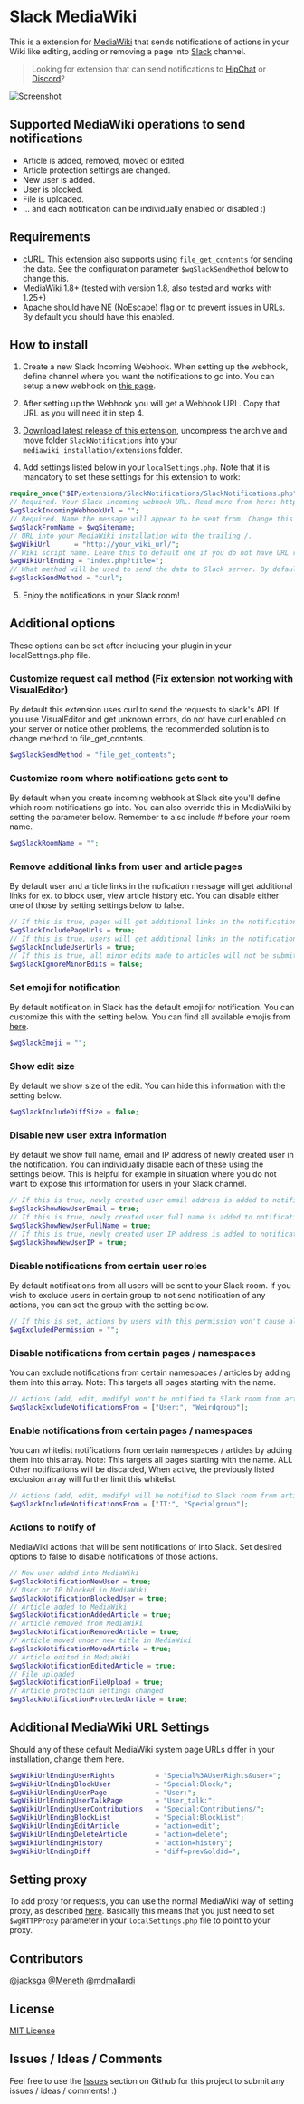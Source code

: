 # Slack MediaWiki

This is a extension for [MediaWiki](https://www.mediawiki.org/wiki/MediaWiki) that sends notifications of actions in your Wiki like editing, adding or removing a page into [Slack](https://slack.com/) channel.

> Looking for extension that can send notifications to [HipChat](https://github.com/kulttuuri/hipchat_mediawiki) or [Discord](https://github.com/kulttuuri/discord_mediawiki)?

![Screenshot](http://i.imgur.com/4SG64a3.jpg)

## Supported MediaWiki operations to send notifications

* Article is added, removed, moved or edited.
* Article protection settings are changed.
* New user is added.
* User is blocked.
* File is uploaded.
* ... and each notification can be individually enabled or disabled :)

## Requirements

* [cURL](http://curl.haxx.se/). This extension also supports using `file_get_contents` for sending the data. See the configuration parameter `$wgSlackSendMethod` below to change this.
* MediaWiki 1.8+ (tested with version 1.8, also tested and works with 1.25+)
* Apache should have NE (NoEscape) flag on to prevent issues in URLs. By default you should have this enabled.

## How to install

1) Create a new Slack Incoming Webhook. When setting up the webhook, define channel where you want the notifications to go into. You can setup a new webhook on [this page](https://slack.com/services/new/incoming-webhook).

2) After setting up the Webhook you will get a Webhook URL. Copy that URL as you will need it in step 4.

3) [Download latest release of this extension](https://github.com/kulttuuri/slack_mediawiki/archive/master.zip), uncompress the archive and move folder `SlackNotifications` into your `mediawiki_installation/extensions` folder.

4) Add settings listed below in your `localSettings.php`. Note that it is mandatory to set these settings for this extension to work:

```php
require_once("$IP/extensions/SlackNotifications/SlackNotifications.php");
// Required. Your Slack incoming webhook URL. Read more from here: https://api.slack.com/incoming-webhooks
$wgSlackIncomingWebhookUrl = "";
// Required. Name the message will appear to be sent from. Change this to whatever you wish it to be.
$wgSlackFromName = $wgSitename;
// URL into your MediaWiki installation with the trailing /.
$wgWikiUrl		= "http://your_wiki_url/";
// Wiki script name. Leave this to default one if you do not have URL rewriting enabled.
$wgWikiUrlEnding = "index.php?title=";
// What method will be used to send the data to Slack server. By default this is "curl" which only works if you have the curl extension enabled. This can be: "curl" or "file_get_contents". There have been cases where VisualEditor extension does not work with the curl method, so in that case the recommended solution is to use the file_get_contents method. Default: "curl".
$wgSlackSendMethod = "curl";
```

5) Enjoy the notifications in your Slack room!
	
## Additional options

These options can be set after including your plugin in your localSettings.php file.

### Customize request call method (Fix extension not working with VisualEditor)

By default this extension uses curl to send the requests to slack's API. If you use VisualEditor and get unknown errors, do not have curl enabled on your server or notice other problems, the recommended solution is to change method to file_get_contents.

```php
$wgSlackSendMethod = "file_get_contents";
```

### Customize room where notifications gets sent to

By default when you create incoming webhook at Slack site you'll define which room notifications go into. You can also override this in MediaWiki by setting the parameter below. Remember to also include # before your room name.

```php
$wgSlackRoomName = "";
```

### Remove additional links from user and article pages

By default user and article links in the nofication message will get additional links for ex. to block user, view article history etc. You can disable either one of those by setting settings below to false.

```php
// If this is true, pages will get additional links in the notification message (edit | delete | history).
$wgSlackIncludePageUrls = true;
// If this is true, users will get additional links in the notification message (block | groups | talk | contribs).
$wgSlackIncludeUserUrls = true;
// If this is true, all minor edits made to articles will not be submitted to Slack.
$wgSlackIgnoreMinorEdits = false;
```

### Set emoji for notification

By default notification in Slack has the default emoji for notification. You can customize this with the setting below. You can find all available emojis from [here](http://www.webpagefx.com/tools/emoji-cheat-sheet/).

```php
$wgSlackEmoji = "";
```

### Show edit size

By default we show size of the edit. You can hide this information with the setting below.

```php
$wgSlackIncludeDiffSize = false;
```

### Disable new user extra information

By default we show full name, email and IP address of newly created user in the notification. You can individually disable each of these using the settings below. This is helpful for example in situation where you do not want to expose this information for users in your Slack channel.

```php
// If this is true, newly created user email address is added to notification.
$wgSlackShowNewUserEmail = true;
// If this is true, newly created user full name is added to notification.
$wgSlackShowNewUserFullName = true;
// If this is true, newly created user IP address is added to notification.
$wgSlackShowNewUserIP = true;
```

### Disable notifications from certain user roles

By default notifications from all users will be sent to your Slack room. If you wish to exclude users in certain group to not send notification of any actions, you can set the group with the setting below.

```php
// If this is set, actions by users with this permission won't cause alerts
$wgExcludedPermission = "";
```

### Disable notifications from certain pages / namespaces

You can exclude notifications from certain namespaces / articles by adding them into this array. Note: This targets all pages starting with the name.

```php
// Actions (add, edit, modify) won't be notified to Slack room from articles starting with these names
$wgSlackExcludeNotificationsFrom = ["User:", "Weirdgroup"];
```

### Enable notifications from certain pages / namespaces

You can whitelist notifications from certain namespaces / articles by adding them into this array. Note: This targets all pages starting with the name. ALL Other notifications will be discarded, When active, the previously listed exclusion array will further limit this whitelist.

```php
// Actions (add, edit, modify) will be notified to Slack room from articles starting with these names
$wgSlackIncludeNotificationsFrom = ["IT:", "Specialgroup"];
```

### Actions to notify of

MediaWiki actions that will be sent notifications of into Slack. Set desired options to false to disable notifications of those actions.

```php
// New user added into MediaWiki
$wgSlackNotificationNewUser = true;
// User or IP blocked in MediaWiki
$wgSlackNotificationBlockedUser = true;
// Article added to MediaWiki
$wgSlackNotificationAddedArticle = true;
// Article removed from MediaWiki
$wgSlackNotificationRemovedArticle = true;
// Article moved under new title in MediaWiki
$wgSlackNotificationMovedArticle = true;
// Article edited in MediaWiki
$wgSlackNotificationEditedArticle = true;
// File uploaded
$wgSlackNotificationFileUpload = true;
// Article protection settings changed
$wgSlackNotificationProtectedArticle = true;
```
	
## Additional MediaWiki URL Settings

Should any of these default MediaWiki system page URLs differ in your installation, change them here.

```php
$wgWikiUrlEndingUserRights          = "Special%3AUserRights&user=";
$wgWikiUrlEndingBlockUser           = "Special:Block/";
$wgWikiUrlEndingUserPage            = "User:";
$wgWikiUrlEndingUserTalkPage        = "User_talk:";
$wgWikiUrlEndingUserContributions   = "Special:Contributions/";
$wgWikiUrlEndingBlockList           = "Special:BlockList";
$wgWikiUrlEndingEditArticle         = "action=edit";
$wgWikiUrlEndingDeleteArticle       = "action=delete";
$wgWikiUrlEndingHistory             = "action=history";
$wgWikiUrlEndingDiff                = "diff=prev&oldid=";
```

## Setting proxy

To add proxy for requests, you can use the normal MediaWiki way of setting proxy, as described [here](https://www.mediawiki.org/wiki/Manual:$wgHTTPProxy). Basically this means that you just need to set `$wgHTTPProxy` parameter in your `localSettings.php` file to point to your proxy.

## Contributors

[@jacksga](https://github.com/jacksga) [@Meneth](https://github.com/Meneth) [@mdmallardi](https://github.com/mdmallardi)

## License

[MIT License](http://en.wikipedia.org/wiki/MIT_License)

## Issues / Ideas / Comments

Feel free to use the [Issues](https://github.com/kulttuuri/slack_mediawiki/issues) section on Github for this project to submit any issues / ideas / comments! :)

